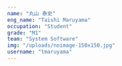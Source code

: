 ```yaml
---
name: "丸山 泰史"
eng_name: "Taishi Maruyama"
occupation: "Student"
grade: "M1"
team: "System Software"
img: "/uploads/noimage-150x150.jpg"
username: "tmaruyama"
---
```

